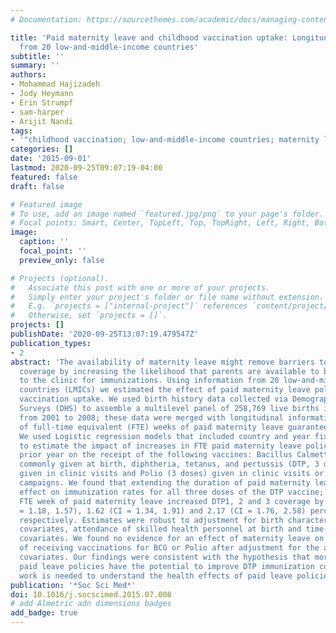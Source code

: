 ```yaml
---
# Documentation: https://sourcethemes.com/academic/docs/managing-content/

title: 'Paid maternity leave and childhood vaccination uptake: Longitudinal evidence
  from 20 low-and-middle-income countries'
subtitle: ''
summary: ''
authors:
- Mohammad Hajizadeh
- Jody Heymann
- Erin Strumpf
- sam-harper
- Arijit Nandi
tags:
- '"childhood vaccination; low-and-middle-income countries; maternity leave"'
categories: []
date: '2015-09-01'
lastmod: 2020-09-25T09:07:19-04:00
featured: false
draft: false

# Featured image
# To use, add an image named `featured.jpg/png` to your page's folder.
# Focal points: Smart, Center, TopLeft, Top, TopRight, Left, Right, BottomLeft, Bottom, BottomRight.
image:
  caption: ''
  focal_point: ''
  preview_only: false

# Projects (optional).
#   Associate this post with one or more of your projects.
#   Simply enter your project's folder or file name without extension.
#   E.g. `projects = ["internal-project"]` references `content/project/deep-learning/index.md`.
#   Otherwise, set `projects = []`.
projects: []
publishDate: '2020-09-25T13:07:19.479547Z'
publication_types:
- 2
abstract: 'The availability of maternity leave might remove barriers to improved vaccination
  coverage by increasing the likelihood that parents are available to bring a child
  to the clinic for immunizations. Using information from 20 low-and-middle-income
  countries (LMICs) we estimated the effect of paid maternity leave policies on childhood
  vaccination uptake. We used birth history data collected via Demographic and Health
  Surveys (DHS) to assemble a multilevel panel of 258,769 live births in 20 countries
  from 2001 to 2008; these data were merged with longitudinal information on the number
  of full-time equivalent (FTE) weeks of paid maternity leave guaranteed by each country.
  We used Logistic regression models that included country and year fixed effects
  to estimate the impact of increases in FTE paid maternity leave policies in the
  prior year on the receipt of the following vaccines: Bacillus Calmette-Guérin (BCG)
  commonly given at birth, diphtheria, tetanus, and pertussis (DTP, 3 doses) commonly
  given in clinic visits and Polio (3 doses) given in clinic visits or as part of
  campaigns. We found that extending the duration of paid maternity leave had a positive
  effect on immunization rates for all three doses of the DTP vaccine; each additional
  FTE week of paid maternity leave increased DTP1, 2 and 3 coverage by 1.38 (95% CI
  = 1.18, 1.57), 1.62 (CI = 1.34, 1.91) and 2.17 (CI = 1.76, 2.58) percentage points,
  respectively. Estimates were robust to adjustment for birth characteristics, household-level
  covariates, attendance of skilled health personnel at birth and time-varying country-level
  covariates. We found no evidence for an effect of maternity leave on the probability
  of receiving vaccinations for BCG or Polio after adjustment for the above-mentioned
  covariates. Our findings were consistent with the hypothesis that more generous
  paid leave policies have the potential to improve DTP immunization coverage. Further
  work is needed to understand the health effects of paid leave policies in LMICs. '
publication: '*Soc Sci Med*'
doi: 10.1016/j.socscimed.2015.07.008
# add Almetric adn dimensions badges
add_badge: true
---
```

